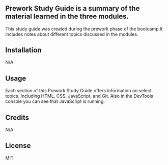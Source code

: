 # <Prework Study Guide Webpage>

## Prework Study Guide is a summary of the material learned in the three modules.

This study guide was created during the prework phase of the bootcamp.It includes notes about different topics discussed in the modules. 

## Installation

N/A

## Usage

Each section of this Prework Study Guide offers information on select topics. Including HTML, CSS, JavaScript, and Git. Also in the DevTools console you can see that JavaScript is running. 

## Credits

N/A

## License

MIT
